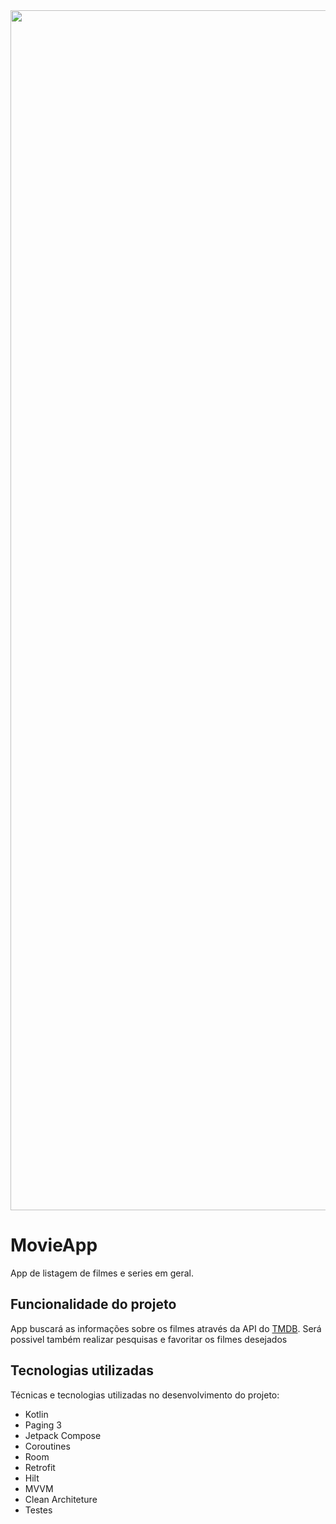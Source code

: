 <img src="https://github.com/gitdaniellopes/Movie-App/assets/26637908/6ad756db-2ac7-49de-ae46-cea420221dfa" width="1920">

# MovieApp
App de listagem de filmes e series em geral.

## Funcionalidade do projeto
App buscará as informações sobre os filmes através da API do <a href="https://www.themoviedb.org/">TMDB</a>.
Será possivel também realizar pesquisas e favoritar os filmes desejados 

## Tecnologias utilizadas
Técnicas e tecnologias utilizadas no desenvolvimento do projeto:
- Kotlin
- Paging 3
- Jetpack Compose
- Coroutines
- Room
- Retrofit
- Hilt
- MVVM
- Clean Architeture
- Testes

 